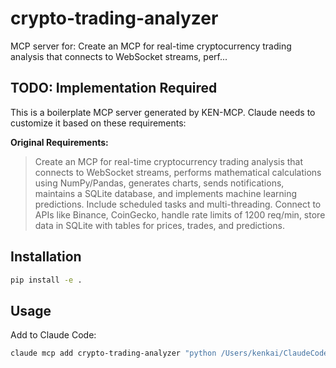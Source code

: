 # crypto-trading-analyzer

MCP server for: Create an MCP for real-time cryptocurrency trading analysis that connects to WebSocket streams, perf...

## TODO: Implementation Required

This is a boilerplate MCP server generated by KEN-MCP. Claude needs to customize it based on these requirements:

**Original Requirements:**
> Create an MCP for real-time cryptocurrency trading analysis that connects to WebSocket streams, performs mathematical calculations using NumPy/Pandas, generates charts, sends notifications, maintains a SQLite database, and implements machine learning predictions. Include scheduled tasks and multi-threading. Connect to APIs like Binance, CoinGecko, handle rate limits of 1200 req/min, store data in SQLite with tables for prices, trades, and predictions.

## Installation

```bash
pip install -e .
```

## Usage

Add to Claude Code:
```bash
claude mcp add crypto-trading-analyzer "python /Users/kenkai/ClaudeCode/MCP/crypto-trading-analyzer/server.py"
```
